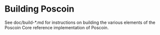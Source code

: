 Building Poscoin
================

See doc/build-*.md for instructions on building the various
elements of the Poscoin Core reference implementation of Poscoin.
